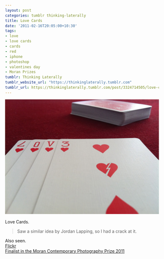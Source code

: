 ```yaml
---
layout: post
categories: tumblr thinking-laterally
title: Love Cards
date: '2011-02-16T20:05:00+10:30'
tags:
- love
- love cards
- cards
- red
- iphone
- photoshop
- valentines day
- Moran Prizes
tumblr: Thinking Laterally
tumblr_website_url: "https://thinkinglaterally.tumblr.com"
tumblr_url: https://thinkinglaterally.tumblr.com/post/3324714505/love-cards-saw-a-similar-idea-by-jordan
---
```

 ![](/content/images/tumblr/thinking-laterally/tumblr_lgpen8sx8V1qh9he3o1_1280.jpg)  

Love Cards.

> Saw a&nbsp;similar&nbsp;idea by Jordan Lapping, so I had a crack at it.

Also seen.  
[Flickr](http://www.flickr.com/photos/jden/5439851351/)&nbsp;  
[Finalist in the Moran&nbsp;Contemporary&nbsp;Photography Prize 2011](http://www.moranprizes.com.au/default.aspx?id=205)

